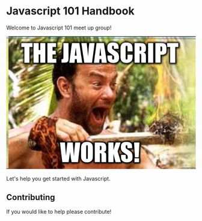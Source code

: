 # Javascript 101 Handbook

Welcome to Javascript 101 meet up group!

![](JaY.png)

Let's help you get started with Javascript. 

## Contributing
If you would like to help please contribute!
